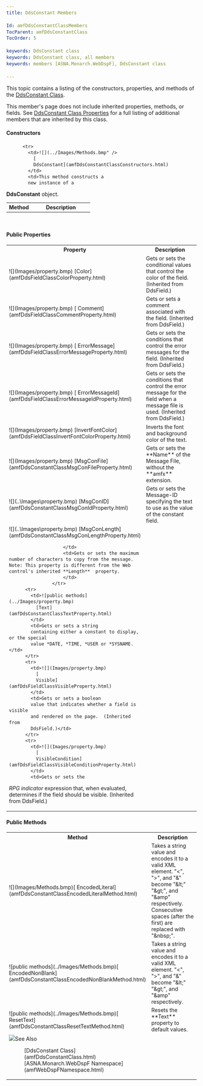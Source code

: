 ```yaml
---
title: DdsConstant Members

Id: amfDdsConstantClassMembers
TocParent: amfDdsConstantClass
TocOrder: 5

keywords: DdsConstant class
keywords: DdsConstant class, all members
keywords: members [ASNA.Monarch.WebDspF], DdsConstant class

---
```


This topic contains a listing of the constructors, properties, and methods of the [DdsConstant Class](amfDdsConstantClass.html).

This member's page does not include inherited properties, methods, or fields. See [DdsConstant Class Properties](amfDdsConstantClassPropertiesMain.html) for a full listing of additional members that are inherited by this class.

#### Constructors
<table class="mytable" cellspacing="0" cellpadding="4" width="90%">
          <colgroup>
            <col width="30%" />
            <col width="70%" />
          </colgroup>
          <tr>
            <th>Method</th>
            <th>Description</th>
          </tr>

          <tr>
            <td>![](../Images/Methods.bmp" />
              [
              DdsConstant](amfDdsConstantClassConstructors.html)
            </td>
            <td>This method constructs a
            new instance of a 
 **DdsConstant**  object.</td>
          </tr>
</table>

<br />

#### Public Properties
<table class="mytable" cellspacing="0" cellpadding="4" width="90%">
          <colgroup>
            <col width="30%" />
            <col width="70%" />
          </colgroup>
          <tr>
            <th>Property</th>
            <th>Description</th>
          </tr>
          <tr>
            <td>![](Images/property.bmp)
              [Color](amfDdsFieldClassColorProperty.html)
            </td>
            <td>Gets or sets the
            conditional values that control the color of the
            field.  (Inherited from DdsField.)</td>
          </tr>
          <tr>
            <td>![](Images/property.bmp)
              [
              Comment](amfDdsFieldClassCommentProperty.html)
            </td>
            <td>Gets or sets a comment
            associated with the field.  (Inherited from
            DdsField.)</td>
          </tr>
          <tr>
            <td>![](Images/property.bmp)
              [
              ErrorMessage](amfDdsFieldClassErrorMessageProperty.html)
            </td>
            <td>Gets or sets the conditions
            that control the error messages for the field. 
            (Inherited from DdsField.)</td>
          </tr>
          <tr>
            <td>![](Images/property.bmp)
              [
              ErrorMessageId](amfDdsFieldClassErrorMessageIdProperty.html)
            </td>
            <td>Gets or sets the conditions
            that control the error message for the field when a
            message file is used.  (Inherited from
            DdsField.)</td>
          </tr>
		  <tr>
		  <td>![](Images/property.bmp)
		   [InvertFontColor](amfDdsFieldClassInvertFontColorProperty.html)</td>
		   <td>Inverts the font and background color of the text.</td>
		   </tr>
          <tr>
			<td>
				![](Images/property.bmp) [MsgConFile](amfDdsConstantClassMsgConFileProperty.html)
				</td>
			<td>Gets or sets the **Name**  of the Message File, without the **amfx**  
			extension.
				</td>
		</tr>
		<tr>
			<td>
				![](..\Images\property.bmp) [MsgConID](amfDdsConstantClassMsgConIdProperty.html)
				</td>
			<td>Gets or sets the Message-ID specifying the text to use as the value of the constant field. 				</td>
		</tr>
		<tr>
			<td>![](..\Images\property.bmp) [MsgConLength](amfDdsConstantClassMsgConLengthProperty.html)

						</td>
						<td>Gets or sets the maximum number of characters to copy from the message. Note: This property is different from the Web control's inherited **Length**  property.
						</td>
					</tr>
          <tr>
            <td>![public methods](../Images/property.bmp)
              [Text](amfDdsConstantClassTextProperty.html)
            </td>
            <td>Gets or sets a string
            containing either a constant to display, or the special
            value *DATE, *TIME, *USER or *SYSNAME.</td>
          </tr>
          <tr>
            <td>![](Images/property.bmp)
              [
              Visible](amfDdsFieldClassVisibleProperty.html)
            </td>
            <td>Gets or sets a boolean
            value that indicates whether a field is visible
            and rendered on the page.  (Inherited from
            DdsField.)</td>
          </tr>
          <tr>
            <td>![](Images/property.bmp)
              [
              VisibleCondition](amfDdsFieldClassVisibleConditionProperty.html)
            </td>
            <td>Gets or sets the 
 *RPG indicator*  expression that, when
            evaluated, determines if the field 
            should be visible. (Inherited
            from DdsField.)</td>
          </tr>
</table>

#### Public Methods
<table class="mytable" cellspacing="0" cellpadding="4" width="90%">
          <colgroup>
            <col width="30%" />
            <col width="70%" />
          </colgroup>
          <tr>
            <th>Method</th>
            <th>Description</th>
          </tr>
          <tr>
            <td>![](Images/Methods.bmp)[
              EncodedLiteral](amfDdsConstantClassEncodedLiteralMethod.html)
            </td>
            <td>Takes a string value and
            encodes it to a valid XML element. "&lt;", "&gt;", and
            "&amp;" become "&amp;lt;" "&amp;gt;", and "&amp;amp"
            respectively. Consecutive spaces (after the first) are
            replaced with "&amp;nbsp;".</td>
          </tr>
          <tr>
            <td>![public methods](../Images/Methods.bmp)[
              EncodedNonBlank](amfDdsConstantClassEncodedNonBlankMethod.html)
            </td>
            <td>Takes a string value and
            encodes it to a valid XML element. "&lt;", "&gt;", and
            "&amp;" become "&amp;lt;" "&amp;gt;", and "&amp;amp"
            respectively.</td>
          </tr>
          <tr>
            <td>![public methods](../Images/Methods.bmp)[
              ResetText](amfDdsConstantClassResetTextMethod.html)
            </td>
            <td>Resets the 
 **Text**  property to default values.</td>
          </tr>
		  <tr>
		  <td><img src="../Images/property.bmp)
		   [Underline](amfDdsFieldClassUnderlineProperty.html)</td>
		   <td>Applies an underline to the text, and implements the DSPATR:UL keyword. (Inherited from DdsField.)</td>
		   </tr>
</table>

#### See Also
<dl>
        <dd>[DdsConstant Class](amfDdsConstantClass.html)</dd>
        <dd>[ASNA.Monarch.WebDspF Namespace](amfWebDspFNamespace.html)</dd>
</dl>

